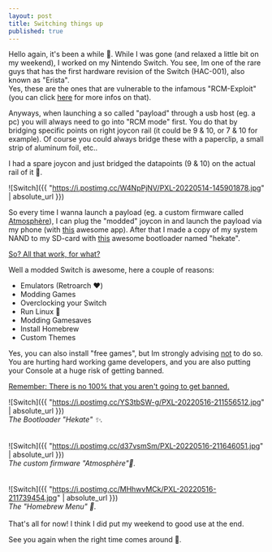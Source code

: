 ```yaml
---
layout: post
title: Switching things up
published: true
---
```


Hello again, it's been a while 👋.
While I was gone (and relaxed a little bit on my weekend), I worked on my Nintendo Switch. 
You see, Im one of the rare guys that has the first hardware revision of the Switch (HAC-001), also known as "Erista".  
Yes, these are the ones that are vulnerable to the infamous "RCM-Exploit" (you can click <a href="https://www.ktemkin.com/faq-fusee-gelee/">here</a> for more infos on that).

Anyways, when launching a so called "payload" through a usb host (eg. a pc) you will always need to go into "RCM mode" first. You do that by bridging specific points on right joycon rail (it could be 9 & 10, or 7 & 10 for example). Of course you could always bridge these with a paperclip, a small strip of aluminum foil, etc.. 

I had a spare joycon and just bridged the datapoints (9 & 10) on the actual rail of it 🤷.


![Switch]({{ "https://i.postimg.cc/W4NpPjNV/PXL-20220514-145901878.jpg" | absolute_url }})

So every time I wanna launch a payload (eg. a custom firmware called <a href="https://github.com/Atmosphere-NX/Atmosphere">Atmosphère</a>), I can plug the "modded" joycon in and launch the payload via my phone (with <a href="https://github.com/MenosGrante/Rekado">this</a> awesome app). 
After that I made a copy of my  system NAND to my SD-card with <a href="https://github.com/CTCaer/hekate">this</a> awesome bootloader named "hekate".

<ins>So? All that work, for what?</ins>

Well a modded Switch is awesome, here a couple of reasons: 

* Emulators (Retroarch ❤️)  
* Modding Games  
* Overclocking your Switch  
* Run Linux 🐧  
* Modding Gamesaves  
* Install Homebrew
* Custom Themes

Yes, you can also install "free games", but Im strongly advising <ins>not</ins> to do so. You are hurting hard working game developers, and you are also putting your Console at a huge risk of getting banned.
  
<ins>Remember: There is no 100% that you aren't going to get banned.</ins>

![Switch]({{ "https://i.postimg.cc/YS3tbSW-g/PXL-20220516-211556512.jpg" | absolute_url }})  
*The Bootloader "Hekate" ✨.*
<br>
<br>
<br>
![Switch]({{ "https://i.postimg.cc/d37vsmSm/PXL-20220516-211646051.jpg" | absolute_url }})  
*The custom firmware "Atmosphère"💫.*
<br>
<br>
<br>
![Switch]({{ "https://i.postimg.cc/MHhwvMCk/PXL-20220516-211739454.jpg" | absolute_url }})  
*The "Homebrew Menu" 💎.*
<br>
<br>
That's all for now! I think I did put my weekend to good use at the end.

See you again when the right time comes around 👋.